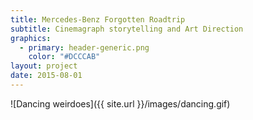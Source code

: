 ```yaml
---
title: Mercedes-Benz Forgotten Roadtrip
subtitle: Cinemagraph storytelling and Art Direction
graphics:
  - primary: header-generic.png
    color: "#DCCCAB"
layout: project
date: 2015-08-01
---
```


![Dancing weirdoes]({{ site.url }}/images/dancing.gif)
 
